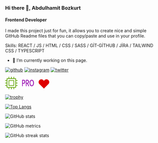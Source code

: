 ### Hi there 👋, Abdulhamit Bozkurt
#### Frontend Developer
I made this project just for fun, it allows you to create nice and simple GitHub Readme files that you can copy/paste and use in your profile.

Skills:  REACT / JS / HTML / CSS / SASS / GİT-GİTHUB / JİRA / TAILWIND CSS / TYPESCRIPT

- 🔭 I’m currently working on this page. 


[<img src='https://cdn.jsdelivr.net/npm/simple-icons@3.0.1/icons/github.svg' alt='github' height='40'>](https://github.com/https://github.com/abdulhamit00)  [<img src='https://cdn.jsdelivr.net/npm/simple-icons@3.0.1/icons/instagram.svg' alt='instagram' height='40'>](https://www.instagram.com/https://www.instagram.com/a.hamit_bozkurt//)  [<img src='https://cdn.jsdelivr.net/npm/simple-icons@3.0.1/icons/twitter.svg' alt='twitter' height='40'>](https://twitter.com/https://twitter.com/Abdulhamit_bzkr)  

<a href='https://docs.github.com/en/developers'><img src='https://raw.githubusercontent.com/acervenky/animated-github-badges/master/assets/devbadge.gif' width='40' height='40'></a> <a href='https://github.com/pricing'><img src='https://raw.githubusercontent.com/acervenky/animated-github-badges/master/assets/pro.gif' width='40' height='40'></a> <a href='https://docs.github.com/en/github/supporting-the-open-source-community-with-github-sponsors'><img src='https://raw.githubusercontent.com/acervenky/animated-github-badges/master/assets/sponsorbadge.gif' width='35' height='35'></a> 

[![trophy](https://github-profile-trophy.vercel.app/?username=https://github.com/abdulhamit00)](https://github.com/ryo-ma/github-profile-trophy)

[![Top Langs](https://github-readme-stats.vercel.app/api/top-langs/?username=https://github.com/abdulhamit00)](https://github.com/anuraghazra/github-readme-stats)

![GitHub stats](https://github-readme-stats.vercel.app/api?username=https://github.com/abdulhamit00&show_icons=true)  

![GitHub metrics](https://metrics.lecoq.io/https://github.com/abdulhamit00)  

![GitHub streak stats](https://streak-stats.demolab.com/?user=https://github.com/abdulhamit00)  

